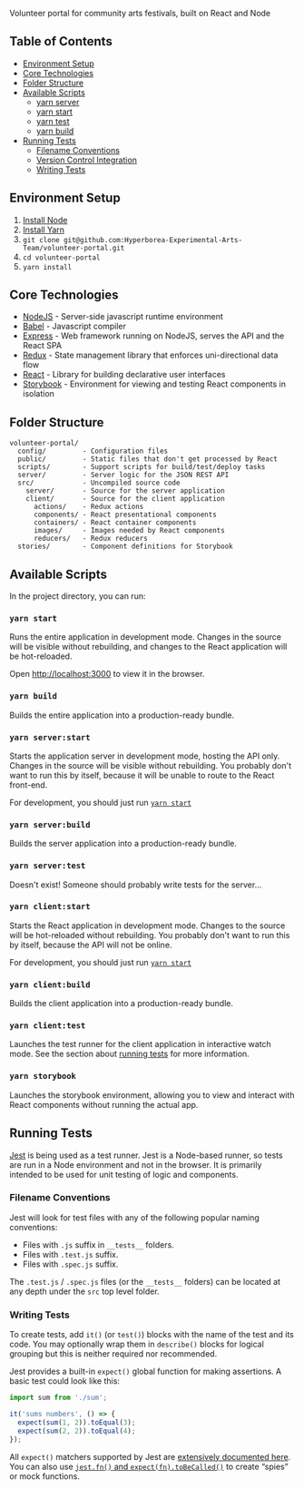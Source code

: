 Volunteer portal for community arts festivals, built on React and Node

## Table of Contents

- [Environment Setup](#environment-setup)
- [Core Technologies](#core-technologies)
- [Folder Structure](#folder-structure)
- [Available Scripts](#available-scripts)
  - [yarn server](#yarn-server)
  - [yarn start](#yarn-start)
  - [yarn test](#yarn-test)
  - [yarn build](#yarn-build)
- [Running Tests](#running-tests)
  - [Filename Conventions](#filename-conventions)
  - [Version Control Integration](#version-control-integration)
  - [Writing Tests](#writing-tests)

## Environment Setup

1. [Install Node](https://nodejs.org)
2. [Install Yarn](https://yarnpkg.com/en/docs/install)
3. `git clone git@github.com:Hyperborea-Experimental-Arts-Team/volunteer-portal.git`
4. `cd volunteer-portal`
5. `yarn install`

## Core Technologies

* [NodeJS](https://nodejs.org) - Server-side javascript runtime environment
* [Babel](https://babeljs.io) - Javascript compiler
* [Express](https://expressjs.com/) - Web framework running on NodeJS, serves the API and the React SPA
* [Redux](http://redux.js.org/) - State management library that enforces uni-directional data flow
* [React](https://reactjs.org/) - Library for building declarative user interfaces
* [Storybook](https://storybook.js.org/) - Environment for viewing and testing React components in isolation

## Folder Structure

```
volunteer-portal/
  config/         - Configuration files
  public/         - Static files that don't get processed by React
  scripts/        - Support scripts for build/test/deploy tasks
  server/         - Server logic for the JSON REST API
  src/            - Uncompiled source code
    server/       - Source for the server application
    client/       - Source for the client application
      actions/    - Redux actions
      components/ - React presentational components
      containers/ - React container components
      images/     - Images needed by React components
      reducers/   - Redux reducers
  stories/        - Component definitions for Storybook
```

## Available Scripts

In the project directory, you can run:

### `yarn start`

Runs the entire application in development mode. Changes in the source will be visible without rebuilding, and changes
to the React application will be hot-reloaded. 

Open [http://localhost:3000](http://localhost:3000) to view it in the browser.

### `yarn build`

Builds the entire application into a production-ready bundle.

### `yarn server:start`

Starts the application server in development mode, hosting the API only. Changes in the source will be visible without
rebuilding. You probably don't want to run this by itself, because it will be unable to route to the React front-end.

For development, you should just run [`yarn start`](#yarn-start)

### `yarn server:build`

Builds the server application into a production-ready bundle.

### `yarn server:test`

Doesn't exist! Someone should probably write tests for the server...

### `yarn client:start`

Starts the React application in development mode. Changes to the source will be hot-reloaded without rebuilding.
You probably don't want to run this by itself, because the API will not be online.

For development, you should just run [`yarn start`](#yarn-start)

### `yarn client:build`

Builds the client application into a production-ready bundle.

### `yarn client:test`

Launches the test runner for the client application in interactive watch mode.
See the section about [running tests](#running-tests) for more information.

### `yarn storybook`

Launches the storybook environment, allowing you to view and interact with React components without running the actual app.

## Running Tests

[Jest](https://facebook.github.io/jest/) is being used as a test runner. Jest is a Node-based runner, so tests are run in a Node environment and not in the browser. It is primarily intended to be used for unit testing of logic and components.

### Filename Conventions

Jest will look for test files with any of the following popular naming conventions:

* Files with `.js` suffix in `__tests__` folders.
* Files with `.test.js` suffix.
* Files with `.spec.js` suffix.

The `.test.js` / `.spec.js` files (or the `__tests__` folders) can be located at any depth under the `src` top level folder.

### Writing Tests

To create tests, add `it()` (or `test()`) blocks with the name of the test and its code. You may optionally wrap them in `describe()` blocks for logical grouping but this is neither required nor recommended.

Jest provides a built-in `expect()` global function for making assertions. A basic test could look like this:

```js
import sum from './sum';

it('sums numbers', () => {
  expect(sum(1, 2)).toEqual(3);
  expect(sum(2, 2)).toEqual(4);
});
```

All `expect()` matchers supported by Jest are [extensively documented here](http://facebook.github.io/jest/docs/expect.html).<br>
You can also use [`jest.fn()` and `expect(fn).toBeCalled()`](http://facebook.github.io/jest/docs/expect.html#tohavebeencalled) to create “spies” or mock functions.
